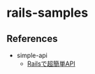 # rails-samples

## References
- simple-api
  - [Railsで超簡単API](https://qiita.com/k-penguin-sato/items/adba7a1a1ecc3582a9c9)
